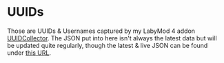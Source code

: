 # UUIDs
Those are UUIDs & Usernames captured by my LabyMod 4 addon [UUIDCollector](https://github.com/Northernside/UUIDCollector). The JSON put into here isn't always the latest data but will be updated quite regularly, though the latest & live JSON can be found under [this URL](https://db.lilo-lookup.de/api/user/total/json).